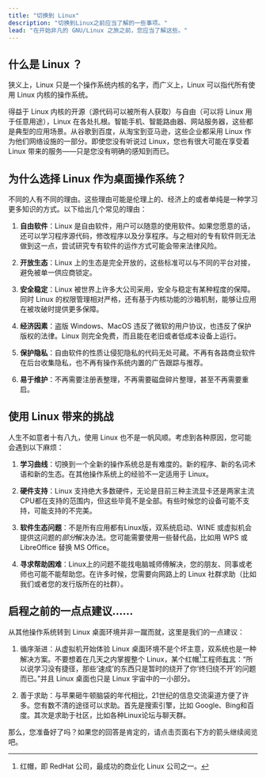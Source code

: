 ```yaml
---
title: "切换到 Linux"
description: "切换到Linux之前应当了解的一些事项。"
lead: "在开始非凡的 GNU/Linux 之旅之前，您应当了解这些。"
---
```


## 什么是 Linux ？

狭义上，Linux 只是一个操作系统内核的名字，而广义上，Linux 可以指代所有使用 Linux 内核的操作系统。

得益于 Linux 内核的开源（源代码可以被所有人获取）与自由（可以将 Linux 用于任意用途），Linux 在各处扎根。智能手机、智能路由器、网站服务器，这些都是典型的应用场景。从谷歌到百度，从淘宝到亚马逊，这些企业都采用 Linux 作为他们网络设施的一部分。即使您没有听说过 Linux，您也有很大可能在享受着 Linux 带来的服务——只是您没有明确的感知到而已。

## 为什么选择 Linux 作为桌面操作系统？

不同的人有不同的理由。这些理由可能是伦理上的、经济上的或者单纯是一种学习更多知识的方式。以下给出几个常见的理由：

1. **自由软件**：Linux 是自由软件，用户可以随意的使用软件。如果您愿意的话，还可以学习程序源代码，修改程序以及分享程序。与之相对的专有软件则无法做到这一点，尝试研究专有软件的运作方式可能会带来法律风险。

1. **开放生态**：Linux 上的生态是完全开放的，这些标准可以与不同的平台对接，避免被单一供应商锁定。

1. **安全稳定**：Linux 被世界上许多大公司采用，安全与稳定有某种程度的保障。同时 Linux 的权限管理相对严格，还有基于内核功能的沙箱机制，能够让应用在被攻破时提供更多保障。

1. **经济因素**：盗版 Windows、MacOS 违反了微软的用户协议，也违反了保护版权的法律。Linux 则完全免费，而且能在老旧或者低成本设备上运行。

1. **保护隐私**：自由软件的性质让侵犯隐私的代码无处可藏。不再有各路商业软件在后台收集隐私，也不再有操作系统内置的广告跟踪与推荐。

1. **易于维护**：不再需要注册表整理，不再需要磁盘碎片整理，甚至不再需要重启。

## 使用 Linux 带来的挑战

人生不如意者十有八九，使用 Linux 也不是一帆风顺。考虑到各种原因，您可能会遇到以下麻烦：

1. **学习曲线**：切换到一个全新的操作系统总是有难度的。新的程序、新的名词术语和新的生态。在其他操作系统上的经验不一定适用于 Linux。

1. **硬件支持**：Linux 支持绝大多数硬件，无论是目前三种主流显卡还是两家主流CPU都在支持的范围内，但这些毕竟不是全部。有些时候您的设备可能不支持，可能支持的不完美。

1. **软件生态问题**：不是所有应用都有Linux版，双系统启动、WINE 或虚拟机会提供这问题的*部分*解决办法。您可能需要使用一些替代品，比如用 WPS 或 LibreOffice 替换 MS Office。

1. **寻求帮助困难**：Linux上的问题不能找电脑城师傅解决，您的朋友、同事或老师也可能不能帮助您。在许多时候，您需要向网路上的 Linux 社群求助（比如我们或者您的发行版所在的社群）。

## 启程之前的一点点建议……

从其他操作系统转到 Linux 桌面环境并非一蹴而就，这里是我们的一点建议：

1. 循序渐进：从虚拟机开始体验 Linux 桌面环境不是个坏主意，双系统也是一种解决方案。不要想着在几天之内掌握整个 Linux，某个红帽[^rh]工程师[有言](https://www.zhihu.com/question/53295083/answer/2304247674)：“所以说学习没有捷径，那些‘速成’的东西只是暂时的绕开了你‘终归绕不开’的问题而已。”并且 Linux 桌面也只是 Linux 宇宙中的一小部分。

1. 善于求助：与苹果砸牛顿脑袋的年代相比，21世纪的信息交流渠道方便了许多。您有数不清的途径可以求助。首先是搜索引擎，比如 Google、Bing和百度。其次是求助于社区，比如各种Linux论坛与聊天群。

那么，您准备好了吗？如果您的回答是肯定的，请点击页面右下方的箭头继续阅览吧。

[^rh]: 红帽，即 RedHat 公司，最成功的商业化 Linux 公司之一。